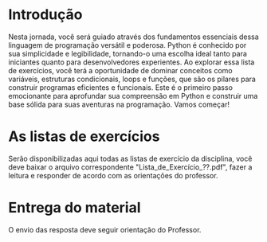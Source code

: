 # Introdução
Nesta jornada, você será guiado através dos fundamentos essenciais dessa linguagem de programação versátil e poderosa. Python é conhecido por sua simplicidade e legibilidade, tornando-o uma escolha ideal tanto para iniciantes quanto para desenvolvedores experientes. Ao explorar essa lista de exercícios, você terá a oportunidade de dominar conceitos como variáveis, estruturas condicionais, loops e funções, que são os pilares para construir programas eficientes e funcionais. Este é o primeiro passo emocionante para aprofundar sua compreensão em Python e construir uma base sólida para suas aventuras na programação. Vamos começar!

# As listas de exercícios

Serão disponibilizadas aqui todas as listas de exercício da disciplina, você deve baixar o arquivo correspondente "Lista_de_Exercício_??.pdf", fazer a leitura e responder de acordo com as orientações do professor.

# Entrega do material

O envio das resposta deve seguir orientação do Professor.
